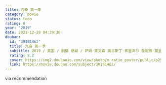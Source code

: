 ```yaml
---
title: 亢奋 第一季
category: movie
status: todo
rating: 0
year: "2019"
date: 2021-12-28 04:39:30
douban:
  id: "30181462"
  title: 亢奋 第一季
  subtitle: 2019 / 美国 / 剧情 悬疑 / 萨姆·莱文森 奥古斯丁·弗里泽尔 詹妮弗·莫里森 / 赞达亚 亨特·莎弗
  rating: 8.2
  cover: https://img2.doubanio.com/view/photo/m_ratio_poster/public/p2556252082.jpg
  link: https://movie.douban.com/subject/30181462/
---
```


via recommendation 
